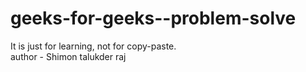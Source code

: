 # geeks-for-geeks--problem-solve
It is just for learning, not for copy-paste.
<br>
author - Shimon talukder raj 
